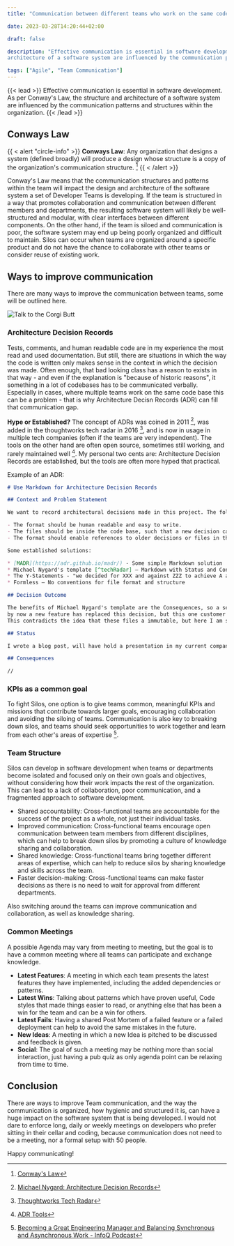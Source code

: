 ```yaml
---
title: "Communication between different teams who work on the same codebase"

date: 2023-03-28T14:20:44+02:00

draft: false

description: "Effective communication is essential in software development. As per Conway's Law, the structure and
architecture of a software system are influenced by the communication patterns and structures within the organization. "

tags: ["Agile", "Team Communication"]
---
```


{{< lead >}}
Effective communication is essential in software development. As per Conway's Law, the structure and architecture of a
software system are influenced by the communication patterns and structures within the organization.
{{< /lead >}}

## Conways Law

{{ < alert "circle-info" >}} **Conways Law**:
Any organization that designs a system (defined broadly) will produce a design whose structure is a copy of the
organization's communication structure. [^conwaysLaw]
{{ < /alert >}}

[^conwaysLaw]: [Conway's Law](http://www.melconway.com/Home/Committees_Paper.html)

Conway's Law means that the communication structures and patterns within the team will impact the design and
architecture of the software system a set of Developer Teams is developing.
If the team is structured in a way that promotes collaboration and communication between different members and
departments, the resulting software system will likely be well-structured and modular, with clear interfaces between
different components.
On the other hand, if the team is siloed and communication is poor, the software system may end up being poorly
organized and difficult to maintain.
Silos can occur when teams are organized around a specific product and do not have the chance to collaborate with other
teams or consider reuse of existing work.

## Ways to improve communication

There are many ways to improve the communication between teams, some will be outlined here.

![Talk to the Corgi Butt](/images/2023-04-talk.png)


### Architecture Decision Records

Tests, comments, and human readable code are in my experience the most read and used documentation.
But still, there are situations in which the way the code is written only makes sense in the context in which the
decision was made.
Often enough, that bad looking class has a reason to exists in that way - and even if the explanation is "because of
historic reasons", it something in a lot of codebases has to be communicated verbally.
Especially in cases, where multiple teams work on the same code base this can be a problem - that is why Architecture
Decisn Records (ADR) can fill that communication gap.

**Hype or Established?** The concept of ADRs was coined in 2011 [^netflix], was added in the thoughtworks tech
radar in 2016 [^techRadar], and is now in usage in multiple tech companies (often if the teams are very independent).
The tools on the other hand are often open source, sometimes still working, and rarely maintained well [^git].
My personal two cents are: Architecture Decision Records are established, but the tools are often more hyped that
practical.

[^git]: [ADR Tools](https://adr.github.io/)
[^techRadar]: [Thoughtworks Tech Radar](https://www.thoughtworks.com/en-us/radar/techniques/lightweight-architecture-decision-records)
[^netflix]: [Michael Nygard: Architecture Decision Records](https://www.cognitect.com/blog/2011/11/15/documenting-architecture-decisions)

Example of an ADR:

```markdown
# Use Markdown for Architecture Decision Records

## Context and Problem Statement

We want to record architectural decisions made in this project. The following requirements apply:

- The format should be human readable and easy to write.
- The files should be inside the code base, such that a new decision can be made using a pull request.
- The format should enable references to older decisions or files in the code base.

Some established solutions:

* [MADR](https://adr.github.io/madr/) - Some simple Markdown solution
* Michael Nygard's template [^techRadar] – Markdown with Status and Consequences
* The Y-Statements - "we decided for XXX and against ZZZ to achieve A and B, accepting that C".
* Formless – No conventions for file format and structure

## Decision Outcome

The benefits of Michael Nygard's template are the Consequences, so a section to update information on the decision, e.g.
by now a new feature has replaced this decision, but this one customer still needs it, so it is marked deprecated.
This contradicts the idea that these files a immutable, but here I am still coding PHP so what do I know.

## Status

I wrote a blog post, will have hold a presentation in my current company, and see what happens.

## Consequences

//
```

### KPIs as a common goal

To fight Silos, one option is to give teams common, meaningful KPIs and missions that contribute towards larger
goals, encouraging collaboration and avoiding the siloing of teams.
Communication is also key to breaking down silos, and teams should seek opportunities to work together and learn from
each other's areas of expertise [^podcast].

[^podcast]: [Becoming a Great Engineering Manager and Balancing Synchronous and Asynchronous Work - InfoQ Podcast](https://www.infoq.com/podcasts/balancing-synchronous-asynchronous-work/)

### Team Structure

Silos can develop in software development when teams or departments become isolated and focused only on their own goals
and objectives, without considering how their work impacts the rest of the organization.
This can lead to a lack of collaboration, poor communication, and a fragmented approach to software development.

* Shared accountability: Cross-functional teams are accountable for the success of the project as a whole, not just
  their individual tasks.
* Improved communication: Cross-functional teams encourage open communication between team members from different
  disciplines, which can help to break down silos by promoting a culture of knowledge sharing and collaboration.
* Shared knowledge: Cross-functional teams bring together different areas of expertise, which can help to reduce silos
  by sharing knowledge and skills across the team.
* Faster decision-making: Cross-functional teams can make faster decisions as there is no need to wait for approval from
  different departments.

Also switching around the teams can improve communication and collaboration, as well as knowledge sharing.

### Common Meetings

A possible Agenda may vary from meeting to meeting, but the goal is to have a common meeting where all teams can
participate and exchange knowledge.

* **Latest Features**: A meeting in which each team presents the latest features they have implemented, including the
  added dependencies or patterns.
* **Latest Wins**: Talking about patterns which have proven useful, Code styles that made things easier to read, or
  anything else that has been a win for the team and can be a win for others.
* **Latest Fails**: Having a shared Post Mortem of a failed feature or a failed deployment can help to avoid the same
  mistakes in the future.
* **New Ideas**: A meeting in which a new Idea is pitched to be discussed and feedback is given.
* **Social**: The goal of such a meeting may be nothing more than social interaction, just having a pub quiz as only
  agenda point can
  be relaxing from time to time.

## Conclusion

There are ways to improve Team communication, and the way the communication is organized, how hygienic and structured it
is, can have a huge impact on the software system that is being developed. I would not dare to enforce long, daily or
weekly meetings on developers who prefer sitting in their cellar and coding, because communication does not need to be a
meeting, nor a formal setup with 50 people. 

Happy communicating!

